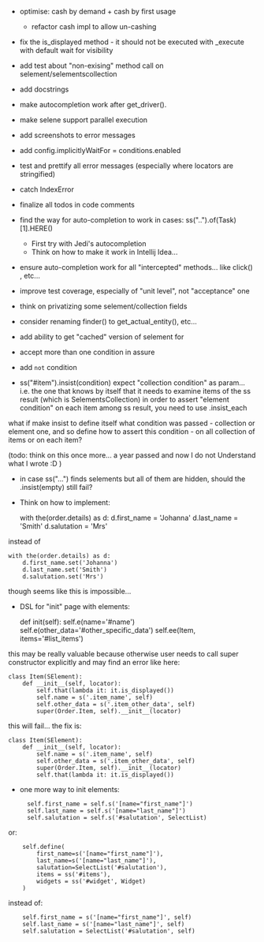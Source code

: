 - optimise: cash by demand + cash by first usage
    - refactor cash impl to allow un-cashing

- fix the is_displayed method - it should not be executed with _execute with default wait for visibility

- add test about "non-exising" method call on selement/selementscollection

- add docstrings

- make autocompletion work after get_driver().

- make selene support parallel execution

- add screenshots to error messages

- add config.implicitlyWaitFor = conditions.enabled

- test and prettify all error messages (especially where locators are stringified)

- catch IndexError

- finalize all todos in code comments

- find the way for auto-completion to work in cases: ss("..").of(Task)[1].HERE()
  - First try with Jedi's autocompletion
  - Think on how to make it work in Intellij Idea...

- ensure auto-completion work for all "intercepted" methods... like click() , etc...

- improve test coverage, especially of "unit level", not "acceptance" one

- think on privatizing some selement/collection fields

- consider renaming finder() to get_actual_entity(), etc...

- add ability to get "cached" version of selement for 

- accept more than one condition in assure

- add `not` condition

- ss("#item").insist(condition) expect "collection condition" as param...
i.e. the one that knows by itself that it needs to examine items of the ss result (which is SelementsCollection)
in order to assert "element condition" on each item among ss result, you need
to use .insist_each

what if make insist to define itself what condition was passed - collection or element one, and so define
how to assert this condition - on all collection of items or on each item?

(todo: think on this once more... a year passed and now I do not Understand what I wrote :D )

- in case ss("...") finds selements but all of them are hidden, should the .insist(empty) still fail?

- Think on how to implement:


    with the(order.details) as d:
        d.first_name = 'Johanna'
        d.last_name = 'Smith'
        d.salutation = 'Mrs'

instead of 

    with the(order.details) as d:
        d.first_name.set('Johanna')
        d.last_name.set('Smith')
        d.salutation.set('Mrs')
        
        
though seems like this is impossible...

- DSL for "init" page with elements:


    def init(self):
        self.e(name='#name')
        self.e(other_data='#other_specific_data')
        self.ee(Item, items='#list_items')

this may be really valuable because otherwise user needs to call super constructor explicitly and may find an error like here:

    class Item(SElement):
        def __init__(self, locator):
            self.that(lambda it: it.is_displayed())
            self.name = s('.item_name', self)
            self.other_data = s('.item_other_data', self)
            super(Order.Item, self).__init__(locator)

this will fail... the fix is:


    class Item(SElement):
        def __init__(self, locator):
            self.name = s('.item_name', self)
            self.other_data = s('.item_other_data', self)
            super(Order.Item, self).__init__(locator)
            self.that(lambda it: it.is_displayed())

- one more way to init elements:


        self.first_name = self.s('[name="first_name"]')
        self.last_name = self.s('[name="last_name"]')
        self.salutation = self.s('#salutation', SelectList)
       
or:

        self.define(
            first_name=s('[name="first_name"]'),
            last_name=s('[name="last_name"]'),
            salutation=SelectList('#salutation'),
            items = ss('#items'),
            widgets = ss('#widget', Widget)
        )

instead of:


        self.first_name = s('[name="first_name"]', self)
        self.last_name = s('[name="last_name"]', self)
        self.salutation = SelectList('#salutation', self)


